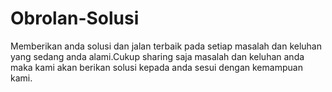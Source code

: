 Obrolan-Solusi
==============

Memberikan anda solusi dan jalan terbaik pada setiap masalah dan keluhan yang sedang anda alami.Cukup sharing saja masalah dan keluhan anda maka kami akan berikan solusi kepada anda sesui dengan kemampuan kami.
